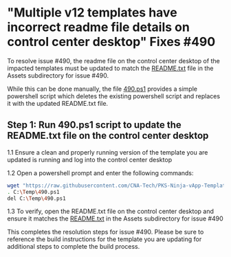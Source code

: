 # "Multiple v12 templates have incorrect readme file details on control center desktop" Fixes #490

To resolve issue #490, the readme file on the control center desktop of the impacted templates must be updated to match the [README.txt](./Assets/README.txt) file in the Assets subdirectory for issue #490.

While this can be done manually, the file [490.ps1](./490.ps1) provides a simple powershell script which deletes the existing powershell script and replaces it with the updated README.txt file. 

## Step 1: Run 490.ps1 script to update the README.txt file on the control center desktop

1.1 Ensure a clean and properly running version of the template you are updated is running and log into the control center desktop

1.2 Open a powershell prompt and enter the following commands:

```bash
wget "https://raw.githubusercontent.com/CNA-Tech/PKS-Ninja-vApp-Templates/master/v12/Milestones/6425/Patches/490/490.ps1" -outfile "C:\Temp\490.ps1"
. C:\Temp\490.ps1
del C:\Temp\490.ps1
```

1.3 To verify, open the README.txt file on the control center desktop and ensure it matches the [README.txt](./Assets/README.txt) in the Assets subdirectory for issue #490

This completes the resolution steps for issue #490. Please be sure to reference the build instructions for the template you are updating for additional steps to complete the build process.